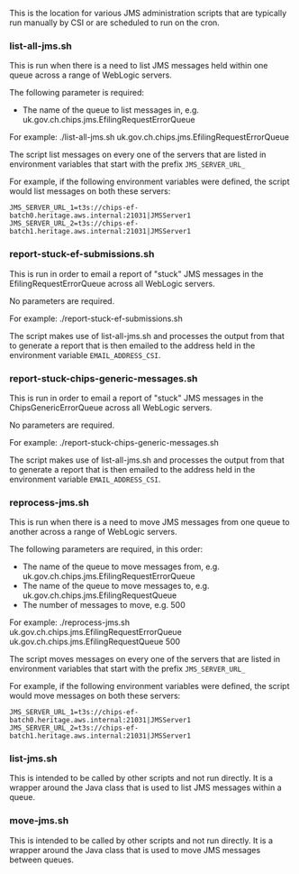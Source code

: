 
This is the location for various JMS administration scripts that are typically run manually by CSI or are scheduled to run on the cron.

### list-all-jms.sh
This is run when there is a need to list JMS messages held within one queue across a range of WebLogic servers.

The following parameter is required:

- The name of the queue to list messages in, e.g. uk.gov.ch.chips.jms.EfilingRequestErrorQueue

For example:
./list-all-jms.sh uk.gov.ch.chips.jms.EfilingRequestErrorQueue

The script list messages on every one of the servers that are listed in environment variables that start with the prefix `JMS_SERVER_URL_`

For example, if the following environment variables were defined, the script would list messages on both these servers:

    JMS_SERVER_URL_1=t3s://chips-ef-batch0.heritage.aws.internal:21031|JMSServer1
    JMS_SERVER_URL_2=t3s://chips-ef-batch1.heritage.aws.internal:21031|JMSServer1


### report-stuck-ef-submissions.sh

This is run in order to email a report of "stuck" JMS messages in the EfilingRequestErrorQueue across all WebLogic servers.

No parameters are required.

For example:
./report-stuck-ef-submissions.sh

The script makes use of list-all-jms.sh and processes the output from that to generate a report that is then emailed to the address 
held in the environment variable `EMAIL_ADDRESS_CSI`.


### report-stuck-chips-generic-messages.sh

This is run in order to email a report of "stuck" JMS messages in the ChipsGenericErrorQueue across all WebLogic servers.

No parameters are required.

For example:
./report-stuck-chips-generic-messages.sh

The script makes use of list-all-jms.sh and processes the output from that to generate a report that is then emailed to the address 
held in the environment variable `EMAIL_ADDRESS_CSI`.
    
### reprocess-jms.sh

This is run when there is a need to move JMS messages from one queue to another across a range of WebLogic servers.

The following parameters are required, in this order:

- The name of the queue to move messages from, e.g. uk.gov.ch.chips.jms.EfilingRequestErrorQueue
- The name of the queue to move messages to, e.g. uk.gov.ch.chips.jms.EfilingRequestQueue
- The number of messages to move, e.g. 500 

For example:
./reprocess-jms.sh uk.gov.ch.chips.jms.EfilingRequestErrorQueue uk.gov.ch.chips.jms.EfilingRequestQueue 500

The script moves messages on every one of the servers that are listed in environment variables that start with the prefix `JMS_SERVER_URL_`

For example, if the following environment variables were defined, the script would move messages on both these servers:

    JMS_SERVER_URL_1=t3s://chips-ef-batch0.heritage.aws.internal:21031|JMSServer1
    JMS_SERVER_URL_2=t3s://chips-ef-batch1.heritage.aws.internal:21031|JMSServer1

    
### list-jms.sh
This is intended to be called by other scripts and not run directly.  It is a wrapper around the Java class that is used to list JMS messages within a queue.

### move-jms.sh
This is intended to be called by other scripts and not run directly.  It is a wrapper around the Java class that is used to move JMS messages between queues.


